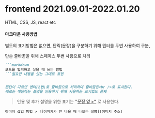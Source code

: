 # frontend 2021.09.01-2022.01.20

HTML, CSS, JS, react etc





#### 마크다운 사용방법

별도의 표기방법은 없으면, 단락(문장)을 구분하기 위해 엔터를 두번 사용하여 구분, 

단순 줄바꿈을 위해 스페이스 두번 사용으로 처리

``` markdown
```markdown
코드를 입력하고 싶을 때 쓰는 방법
```필요한 내용을 있는 그대로 표현


문단이 다르면 엔터(2번)로 줄바꿈으로 처리하며 줄바꿈은<br />로 표시한다.
때로는 해당하는 설명을 인용하기 위해 사용하는 표기법도 존재
```

> 인용 및 추가 설명을 위한 표기는 **"<u>문장 앞 >"</u>** 로 사용한다.



`이미지 삽입 방법 > ![이미지가 안 나올 때 나오는 설명](이미지 주소)`

